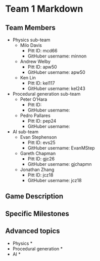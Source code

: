 # Team 1 Markdown

## Team Members
* Physics sub-team
	* Milo Davis
		* Pitt ID: mcd66
		* GitHuber username: minnon
	* Andrew Welby
		* Pitt ID: apw50
		* GitHuber username: apw50
	* Ken Lin
		* Pitt ID: kel117
		* GitHuber username: kel243
* Procedural generation sub-team
	* Peter O’Hara
		* Pitt ID: 
		* GitHuber username: 
	* Pedro Pallares
		* Pitt ID: pep24
		* GitHuber username: 
* AI sub-team
	* Evan Stephenson
		* Pitt ID: evs25
		* GitHuber username: EvanMStep
	* Gareth Chapman
		* Pitt ID: gjc26
		* GitHuber username: gjchapmn
	* Jonathan Zhang
		* Pitt ID: jcz18
		* GitHuber username: jcz18

## Game Description



## Specific Milestones


## Advanced topics

* Physics
	* 
* Procedural generation
	* 
* AI
	* 
